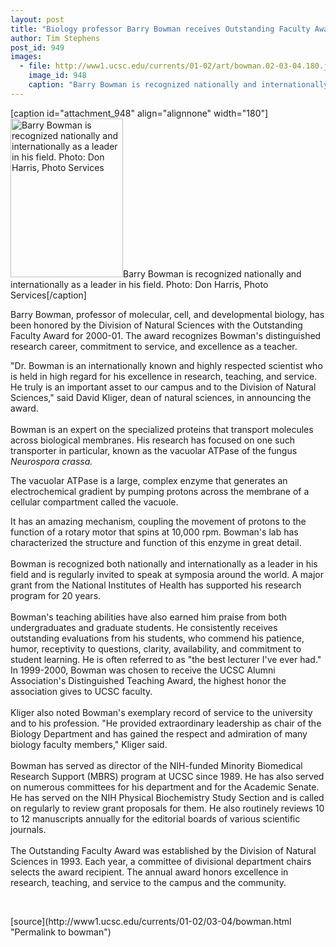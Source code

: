 ```yaml
---
layout: post
title: "Biology professor Barry Bowman receives Outstanding Faculty Award"
author: Tim Stephens
post_id: 949
images:
  - file: http://www1.ucsc.edu/currents/01-02/art/bowman.02-03-04.180.jpg
    image_id: 948
    caption: "Barry Bowman is recognized nationally and internationally as a leader in his field. Photo: Don Harris, Photo Services"
---
```


[caption id="attachment_948" align="alignnone" width="180"]<a href="http://localhost/mysite/wp-content/uploads/2002/03/bowman.02-03-04.180.jpg"><img class="size-full wp-image-948" src="http://localhost/mysite/wp-content/uploads/2002/03/bowman.02-03-04.180.jpg" alt="Barry Bowman is recognized nationally and internationally as a leader in his field. Photo: Don Harris, Photo Services" width="180" height="254" /></a>Barry Bowman is recognized nationally and internationally as a leader in his field. Photo: Don Harris, Photo Services[/caption]
<p>
  Barry Bowman, professor of molecular, cell, and developmental biology, has been honored by the Division of Natural Sciences with the Outstanding Faculty Award for 2000-01. The award recognizes Bowman's distinguished research career, commitment to service, and excellence as a teacher.
</p>"Dr. Bowman is an internationally known and highly respected scientist who is held in high regard for his excellence in research, teaching, and service. He truly is an important asset to our campus and to the Division of Natural Sciences," said David Kliger, dean of natural sciences, in announcing the award.<br>
<br>
Bowman is an expert on the specialized proteins that transport molecules across biological membranes. His research has focused on one such transporter in particular, known as the vacuolar ATPase of the fungus <i>Neurospora crassa.</i>
<p>
  The vacuolar ATPase is a large, complex enzyme that generates an electrochemical gradient by pumping protons across the membrane of a cellular compartment called the vacuole.
</p>
<p>
  It has an amazing mechanism, coupling the movement of protons to the function of a rotary motor that spins at 10,000 rpm. Bowman's lab has characterized the structure and function of this enzyme in great detail.<br>
  <br>
  Bowman is recognized both nationally and internationally as a leader in his field and is regularly invited to speak at symposia around the world. A major grant from the National Institutes of Health has supported his research program for 20 years.<br>
  <br>
  Bowman's teaching abilities have also earned him praise from both undergraduates and graduate students. He consistently receives outstanding evaluations from his students, who commend his patience, humor, receptivity to questions, clarity, availability, and commitment to student learning. He is often referred to as "the best lecturer I've ever had." In 1999-2000, Bowman was chosen to receive the UCSC Alumni Association's Distinguished Teaching Award, the highest honor the association gives to UCSC faculty.<br>
  <br>
  Kliger also noted Bowman's exemplary record of service to the university and to his profession. "He provided extraordinary leadership as chair of the Biology Department and has gained the respect and admiration of many biology faculty members," Kliger said.<br>
  <br>
  Bowman has served as director of the NIH-funded Minority Biomedical Research Support (MBRS) program at UCSC since 1989. He has also served on numerous committees for his department and for the Academic Senate. He has served on the NIH Physical Biochemistry Study Section and is called on regularly to review grant proposals for them. He also routinely reviews 10 to 12 manuscripts annually for the editorial boards of various scientific journals.<br>
  <br>
  The Outstanding Faculty Award was established by the Division of Natural Sciences in 1993. Each year, a committee of divisional department chairs selects the award recipient. The annual award honors excellence in research, teaching, and service to the campus and the community.
</p>
<p>
  <br>

</p>
<p>

</p>
[source](http://www1.ucsc.edu/currents/01-02/03-04/bowman.html "Permalink to bowman")
